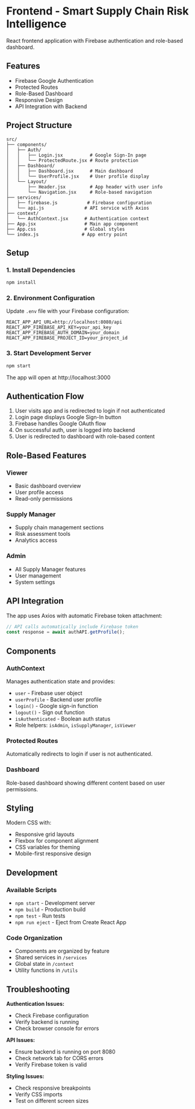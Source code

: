 # Frontend - Smart Supply Chain Risk Intelligence

React frontend application with Firebase authentication and role-based dashboard.

## Features

- Firebase Google Authentication
- Protected Routes
- Role-Based Dashboard
- Responsive Design
- API Integration with Backend

## Project Structure

```
src/
├── components/
│   ├── Auth/
│   │   ├── Login.jsx          # Google Sign-In page
│   │   └── ProtectedRoute.jsx # Route protection
│   ├── Dashboard/
│   │   ├── Dashboard.jsx      # Main dashboard
│   │   └── UserProfile.jsx    # User profile display
│   └── Layout/
│       ├── Header.jsx         # App header with user info
│       └── Navigation.jsx     # Role-based navigation
├── services/
│   ├── firebase.js           # Firebase configuration
│   └── api.js               # API service with Axios
├── context/
│   └── AuthContext.jsx      # Authentication context
├── App.jsx                  # Main app component
├── App.css                  # Global styles
└── index.js                # App entry point
```

## Setup

### 1. Install Dependencies

```bash
npm install
```

### 2. Environment Configuration

Update `.env` file with your Firebase configuration:

```env
REACT_APP_API_URL=http://localhost:8080/api
REACT_APP_FIREBASE_API_KEY=your_api_key
REACT_APP_FIREBASE_AUTH_DOMAIN=your_domain
REACT_APP_FIREBASE_PROJECT_ID=your_project_id
```

### 3. Start Development Server

```bash
npm start
```

The app will open at http://localhost:3000

## Authentication Flow

1. User visits app and is redirected to login if not authenticated
2. Login page displays Google Sign-In button
3. Firebase handles Google OAuth flow
4. On successful auth, user is logged into backend
5. User is redirected to dashboard with role-based content

## Role-Based Features

### Viewer
- Basic dashboard overview
- User profile access
- Read-only permissions

### Supply Manager
- Supply chain management sections
- Risk assessment tools
- Analytics access

### Admin
- All Supply Manager features
- User management
- System settings

## API Integration

The app uses Axios with automatic Firebase token attachment:

```javascript
// API calls automatically include Firebase token
const response = await authAPI.getProfile();
```

## Components

### AuthContext
Manages authentication state and provides:
- `user` - Firebase user object
- `userProfile` - Backend user profile
- `login()` - Google sign-in function
- `logout()` - Sign out function
- `isAuthenticated` - Boolean auth status
- Role helpers: `isAdmin`, `isSupplyManager`, `isViewer`

### Protected Routes
Automatically redirects to login if user is not authenticated.

### Dashboard
Role-based dashboard showing different content based on user permissions.

## Styling

Modern CSS with:
- Responsive grid layouts
- Flexbox for component alignment
- CSS variables for theming
- Mobile-first responsive design

## Development

### Available Scripts

- `npm start` - Development server
- `npm build` - Production build
- `npm test` - Run tests
- `npm run eject` - Eject from Create React App

### Code Organization

- Components are organized by feature
- Shared services in `/services`
- Global state in `/context`
- Utility functions in `/utils`

## Troubleshooting

**Authentication Issues:**
- Check Firebase configuration
- Verify backend is running
- Check browser console for errors

**API Issues:**
- Ensure backend is running on port 8080
- Check network tab for CORS errors
- Verify Firebase token is valid

**Styling Issues:**
- Check responsive breakpoints
- Verify CSS imports
- Test on different screen sizes